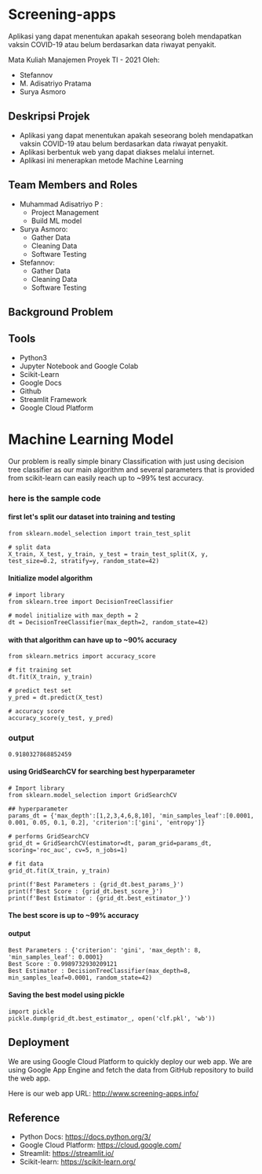 # Screening-apps
Aplikasi yang dapat menentukan apakah seseorang boleh mendapatkan vaksin COVID-19 atau belum berdasarkan data riwayat penyakit.

Mata Kuliah Manajemen Proyek TI - 2021
Oleh:
- Stefannov
- M. Adisatriyo Pratama
- Surya Asmoro

## Deskripsi Projek
- Aplikasi yang dapat menentukan apakah seseorang
boleh mendapatkan vaksin COVID-19 atau belum
berdasarkan data riwayat penyakit.
- Aplikasi berbentuk web yang dapat diakses melalui
internet.
- Aplikasi ini menerapkan metode Machine Learning


## Team Members and Roles
- Muhammad Adisatriyo P :
    - Project Management
    - Build ML model
- Surya Asmoro:
    - Gather Data
    - Cleaning Data
    - Software Testing
- Stefannov:
    - Gather Data
    - Cleaning Data
    - Software Testing


## Background Problem

## Tools
- Python3
- Jupyter Notebook and Google Colab
- Scikit-Learn
- Google Docs
- Github
- Streamlit Framework
- Google Cloud Platform

# Machine Learning Model

Our problem is really simple binary Classification with just using decision tree classifier as our main algorithm and several parameters that is provided from scikit-learn can easily reach up to ~99% test accuracy.

### here is the sample code

#### first let's split our dataset into training and testing

```
from sklearn.model_selection import train_test_split

# split data
X_train, X_test, y_train, y_test = train_test_split(X, y, test_size=0.2, stratify=y, random_state=42)

```
#### Initialize model algorithm

```
# import library
from sklearn.tree import DecisionTreeClassifier

# model initialize with max_depth = 2
dt = DecisionTreeClassifier(max_depth=2, random_state=42)
```

#### with that algorithm can have up to ~90% accuracy
```
from sklearn.metrics import accuracy_score

# fit training set
dt.fit(X_train, y_train)

# predict test set
y_pred = dt.predict(X_test)

# accuracy score
accuracy_score(y_test, y_pred)
```
### output
```
0.9180327868852459
```

#### using GridSearchCV for searching best hyperparameter
```
# Import library
from sklearn.model_selection import GridSearchCV

## hyperparameter
params_dt = {'max_depth':[1,2,3,4,6,8,10], 'min_samples_leaf':[0.0001, 0.001, 0.05, 0.1, 0.2], 'criterion':['gini', 'entropy']}

# performs GridSearchCV
grid_dt = GridSearchCV(estimator=dt, param_grid=params_dt, scoring='roc_auc', cv=5, n_jobs=1)

# fit data
grid_dt.fit(X_train, y_train)

print(f'Best Parameters : {grid_dt.best_params_}')
print(f'Best Score : {grid_dt.best_score_}')
print(f'Best Estimator : {grid_dt.best_estimator_}')
```

#### The best score is up to ~99% accuracy
#### output
```
Best Parameters : {'criterion': 'gini', 'max_depth': 8, 'min_samples_leaf': 0.0001}
Best Score : 0.9989732930209121
Best Estimator : DecisionTreeClassifier(max_depth=8, min_samples_leaf=0.0001, random_state=42)
```

#### Saving the best model using pickle
```
import pickle
pickle.dump(grid_dt.best_estimator_, open('clf.pkl', 'wb'))
```

## Deployment

We are using Google Cloud Platform to quickly deploy our web app. We are using Google App Engine and fetch the data from GitHub repository to build the web app.

Here is our web app URL: http://www.screening-apps.info/


## Reference

- Python Docs: https://docs.python.org/3/
- Google Cloud Platform: https://cloud.google.com/
- Streamlit: https://streamlit.io/
- Scikit-learn: https://scikit-learn.org/